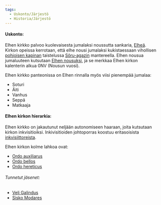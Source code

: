 ```yaml
---
tags:
  - Uskonto/Järjestö
  - Historia/Järjestö
---
```

#### Uskonto:

Elhen kirkko palvoo kuolevaisesta jumalaksi noussutta sankaria, [Elheä](Elhe.md). Kirkon opeissa kerrotaan, että elhe nousi jumalaksi kukistaessaan vihollisen [pohjoisen kapinan](Pohjoisen%20kapina.md) taistelussa [Sôru-agazin](Sôru-agaz.md) mantereella. Elhen nousua jumaluuteen kutsutaan [Elhen nousuksi](Elhen%20nouseminen.md), ja se merkkaa Elhen kirkon kalenterin alkua 0NV (Nousun vuosi).

Elhen kirkko panteonissa on Elhen rinnalla myös viisi pienempää jumalaa:
- Soturi
- Äiti
- Vanhus
- Seppä
- Matkaaja

#### Elhen kirkon hierarkia:
Elhen kirkko on jakautunut neljään autonomiseen haaraan, joita kutsutaan kirkon inkvisitioiksi.
Inkivisitioiden johtoporras koostuu eritasoisista [inkvisiittoreista](Inkvisiittorit).

Elhen kirkon kolme lahkoa ovat:
- [Ordo auxiliarus](Ordo%20auxiliarus.md)
- [Ordo bellos](Ordo%20bellos.md)
- [Ordo hereticus](Ordo%20hereticus.md)

###### Tunnetut jäsenet:
- [Veli Galindus](Veli%20Galindus.md)
- [Sisko Modares](Sisko%20Modares.md)